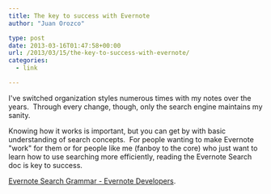 ```yaml
---
title: The key to success with Evernote
author: "Juan Orozco" 

type: post
date: 2013-03-16T01:47:58+00:00
url: /2013/03/15/the-key-to-success-with-evernote/
categories:
  - link

---
```

I've switched organization styles numerous times with my notes over the years.  Through every change, though, only the search engine maintains my sanity.

Knowing how it works is important, but you can get by with basic understanding of search concepts.  For people wanting to make Evernote "work" for them or for people like me (fanboy to the core) who just want to learn how to use searching more efficiently, reading the Evernote Search doc is key to success.

[Evernote Search Grammar - Evernote Developers][1].

 [1]: http://dev.evernote.com/documentation/cloud/chapters/search_grammar.php